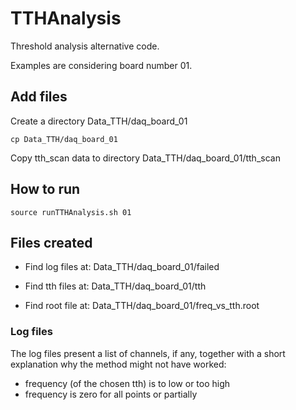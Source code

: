 # TTHAnalysis
Threshold analysis alternative code.

Examples are considering board number 01.

## Add files

Create a directory Data_TTH/daq_board_01
``` 
cp Data_TTH/daq_board_01
```
Copy tth_scan data to directory Data_TTH/daq_board_01/tth_scan

## How to run

``` 
source runTTHAnalysis.sh 01
```

## Files created

* Find log files at: Data_TTH/daq_board_01/failed

* Find tth files at: Data_TTH/daq_board_01/tth

* Find root file at: Data_TTH/daq_board_01/freq_vs_tth.root

### Log files

The log files present a list of channels, if any, together with a short explanation why the method might not have worked:
 * frequency (of the chosen tth) is to low or too high
 * frequency is zero for all points or partially
